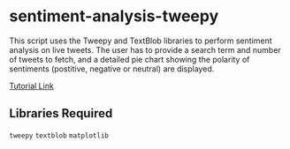 # sentiment-analysis-tweepy

This script uses the Tweepy and TextBlob libraries to perform sentiment analysis on live tweets. The user has to provide a search term and number of tweets to fetch, and a detailed pie chart showing the polarity of sentiments (postitive, negative or neutral) are displayed.

[Tutorial Link](https://www.youtube.com/watch?v=eFdPGpny_hY)

## Libraries Required
`tweepy`
`textblob`
`matplotlib`

